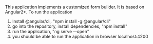 This application implements a customized form builder. It is based on Angular2+. 
To run the application
1. Install @angular/cli, "npm install -g @angular/cli"
2. go into the repository, install dependencies, "npm install"
3. run the application, "ng serve --open"
4. you should be able to run the application in browser localhost:4200

